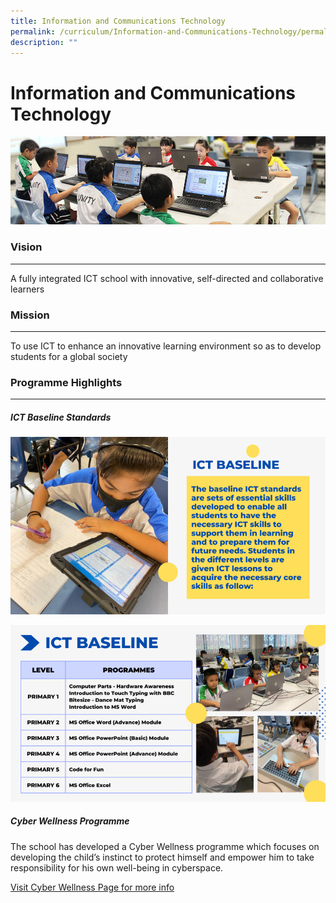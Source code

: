 ```yaml
---
title: Information and Communications Technology
permalink: /curriculum/Information-and-Communications-Technology/permalink/
description: ""
---
```


Information and Communications Technology
=========================================
![](/images/ict.jpg)

### **Vision**
----------

A fully integrated ICT school with innovative, self-directed and collaborative learners

### **Mission**
-----------

To use ICT to enhance an innovative learning environment so as to develop students for a global society

### **Programme Highlights**
------------------------

##### **ICT Baseline Standards**

![](/images/ICT1.png)

![](/images/ICT2.png)

##### **Cyber Wellness Programme**

The school has developed a Cyber Wellness programme which focuses on developing the child’s instinct to protect himself and empower him to take responsibility for his own well-being in cyberspace.

[Visit Cyber Wellness Page for more info](/co-curriculum-programme/Cyber-Wellness-Programme/permalink/)